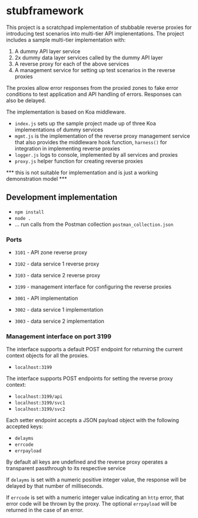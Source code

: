 # stubframework

This project is a scratchpad implementation of stubbable reverse proxies for introducing 
test scenarios into multi-tier API implenentations.  The project includes a sample multi-tier implementation 
with:
  1. A dummy API layer service
  2. 2x dummy data layer services called by the dummy API layer
  3. A reverse proxy for each of the above services
  4. A management service for setting up test scenarios in the reverse proxies

The proxies allow error responses from the proxied zones to fake error conditions to test
application and API handling of errors.  Responses can also be delayed.

The implementation is based on Koa middleware.

- ``index.js`` sets up the sample project made up of three Koa implementations of dummy services
- ``mgmt.js`` is the implementation of the reverse proxy management service that also provides the middleware hook function, ``harness()`` for integration in implementing reverse proxies
- ``logger.js`` logs to console, implemented by all services and proxies
- ``proxy.js`` helper function for creating reverse proxies

*** this is not suitable for implementation and is just a working demonstration model ***

## Development implementation

  - ``npm install``
  - ``node .``
  - ... run calls from the Postman collection ``postman_collection.json``
  
### Ports 

  - ``3101`` - API zone reverse proxy
  - ``3102`` - data service 1 reverse proxy
  - ``3103`` - data service 2 reverse proxy
  - ``3199`` - management interface for configuring the reverse proxies

  - ``3001`` - API implementation
  - ``3002`` - data service 1 implementation
  - ``3003`` - data service 2 implementation
  
### Management interface on port 3199

The interface supports a default POST endpoint for returning the current context objects for all the proxies.

- ``localhost:3199``

The interface supports POST endpoints for setting the reverse proxy context:

  - ``localhost:3199/api``
  - ``localhost:3199/svc1``
  - ``localhost:3199/svc2``
  
Each setter endpoint accepts a JSON payload object with the following accepted keys:

  - ``delayms``
  - ``errcode``
  - ``errpayload``
  
 By default all keys are undefined and the reverse proxy operates a transparent passthrough to its respective service
 
 If ``delayms`` is set with a numeric positive integer value, the response will be delayed by that number of milliseconds.
 
 If ``errcode`` is set with a numeric integer value indicating an ``http`` error, that error code will be thrown by the proxy.  The optional ``errpayload``
 will be returned in the case of an error.
